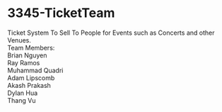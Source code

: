 # 3345-TicketTeam
Ticket System To Sell To People for Events such as Concerts and other Venues.  
Team Members:   
Brian Nguyen   
Ray Ramos  
Muhammad Quadri   
Adam Lipscomb  
Akash Prakash  
Dylan Hua   
Thang Vu   
